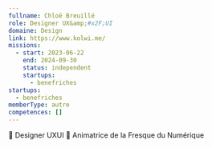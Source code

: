 ```yaml
---
fullname: Chloë Breuillé
role: Designer UX&amp;#x2F;UI
domaine: Design
link: https://www.kolwi.me/
missions:
  - start: 2023-06-22
    end: 2024-09-30
    status: independent
    startups:
      - benefriches
startups:
  - benefriches
memberType: autre
competences: []
---
```

🎨 Designer UXUI 🧩 Animatrice de la Fresque du Numérique
